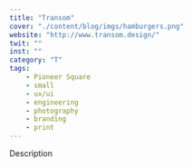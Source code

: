 ```yaml
---
title: "Transom"
cover: "./content/blog/imgs/hamburgers.png"
website: "http://www.transom.design/"
twit: ""
inst: ""
category: "T"
tags:
    - Pioneer Square
    - small
    - ux/ui
    - engineering
    - photography
    - branding
    - print
---
```


Description
